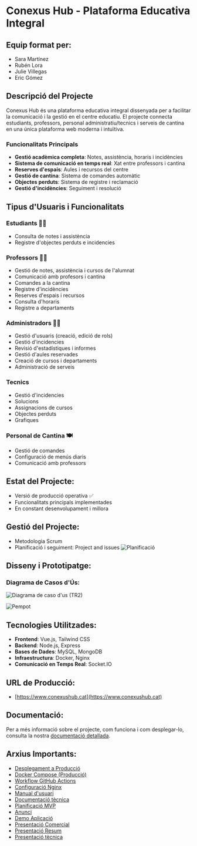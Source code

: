 # Conexus Hub - Plataforma Educativa Integral

## Equip format per:
* Sara Martínez
* Rubén Lora 
* Julie Villegas
* Eric Gómez

## Descripció del Projecte

Conexus Hub és una plataforma educativa integral dissenyada per a facilitar la comunicació i la gestió en el centre educatiu. El projecte connecta estudiants, professors, personal administratiu/tecnics i serveis de cantina en una única plataforma web moderna i intuïtiva.

### Funcionalitats Principals

- **Gestió acadèmica completa**: Notes, assistència, horaris i incidències
- **Sistema de comunicació en temps real**: Xat entre professors i cantina
- **Reserves d'espais**: Aules i recursos del centre
- **Gestió de cantina**: Sistema de comandes automàtic
- **Objectes perduts**: Sistema de registre i reclamació
- **Gestió d'incidències**: Seguiment i resolució

## Tipus d'Usuaris i Funcionalitats

### Estudiants 👨‍🎓
- Consulta de notes i assistència
- Registre d'objectes perduts e incidencies

### Professors 👩‍🏫
- Gestió de notes, assistència i cursos de l'alumnat
- Comunicació amb profesors i cantina
- Comandes a la cantina
- Registre d'incidències
- Reserves d'espais i recursos
- Consulta d'horaris
- Registre a departaments

### Administradors 👨‍💼
- Gestió d'usuaris (creació, edició de rols)
- Gestió d'incidencies
- Revisió d'estadístiques i informes
- Gestió d'aules reservades
- Creació de cursos i departaments
- Administració de serveis 

### Tecnics
- Gestió d'incidencies
- Solucions
- Assignacions de cursos
- Objectes perduts
- Grafiques

### Personal de Cantina 🍽️
- Gestió de comandes
- Configuració de menús diaris
- Comunicació amb professors

## Estat del Projecte:
* Versió de producció operativa ✅
* Funcionalitats principals implementades
* En constant desenvolupament i millora

## Gestió del Projecte:
* Metodologia Scrum
* Planificació i seguiment: Project and issues ![Planificació](https://github.com/orgs/inspedralbes/projects/25/views/2)

## Disseny i Prototipatge:

### Diagrama de Casos d'Ús:
![Diagrama de caso d'us (TR2)](https://github.com/user-attachments/assets/3ef4f6bf-aa79-4d59-bde6-243317a8486d)

![Pempot]()

## Tecnologies Utilitzades:
- **Frontend**: Vue.js, Tailwind CSS
- **Backend**: Node.js, Express
- **Bases de Dades**: MySQL, MongoDB
- **Infraestructura**: Docker, Nginx
- **Comunicació en Temps Real**: Socket.IO

## URL de Producció:
* [https://www.conexushub.cat](https://www.conexushub.cat)

## Documentació:
Per a més informació sobre el projecte, com funciona i com desplegar-lo, consulta la nostra [documentació detallada](./doc/producció/README.md).

## Arxius Importants:
- [Desplegament a Producció](./doc/producció/README.md)
- [Docker Compose (Producció)](./docker-compose.prod.yml)
- [Workflow GitHub Actions](./.github/workflows/deploy-production.yml)
- [Configuració Nginx](./front-vue/nginx/default.conf)
- [Manual d'usuari](./doc/Manual_usuari_2425_G01Projecte_ConexusHub.pdf)
- [Documentació tècnica](./doc/Documentació_tècnica_2425_G01Projecte_ConexusHub.pdf)
- [Planificació MVP](./doc/Planificació_2425_G01Projecte_ConexusHub.pdf)
- [Anunci](https://drive.google.com/file/d/12Fr4ySo8bYyy40q48AKcWRgNBch-KZZL/view?usp=drive_link)
- [Demo Aplicació](https://drive.google.com/file/d/1dAqiaAddNpj962TAEKKMnRmBkiB0QEml/view?usp=sharing)
- [Presentació Comercial](./doc/comercial_2425_G01Projecte_ConexusHub-1.pdf)
- [Presentació Resum](./doc/resum_2425_G01Projecte_ConexusHub-2.pdf)
- [Presentació tècnica](./doc/tecnica_2425_G01Projecte_ConexusHub-1.pdf)
